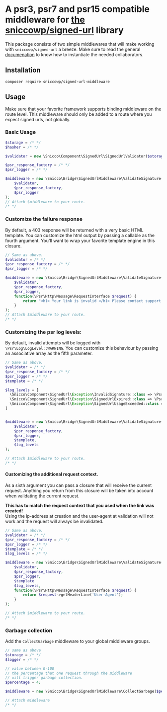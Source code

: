 # A psr3, psr7 and psr15 compatible middleware for [the sniccowp/signed-url](https://github.com/sniccowp/sniccowp/tree/feature/extract-magic-link/packages/signed-url) library

This package consists of two simple middlewares that will make working with `sniccowp/signed-url` a breeze. Make sure to
read the
general [documenation](https://github.com/sniccowp/sniccowp/tree/feature/extract-magic-link/packages/signed-url) to know
how to instantiate the needed collaborators.<br>

## Installation

```shell
composer require sniccowp/signed-url-middleware
```

## Usage

Make sure that your favorite framework supports binding middleware on the route level. This middleware should only be
added to a route where you expect signed urls, not globally.

### Basic Usage

```php
$storage = /* */
$hasher = /* */

$validator = new \Snicco\Component\SignedUrl\SignedUrlValidator($storage, $hasher);

$psr_response_factory = /* */
$psr_logger = /* */

$middleware = new \Snicco\Bridge\SignedUrlMiddleware\ValidateSignature(
    $validator,
    $psr_response_factory,
    $psr_logger
);
// Attach $middleware to your route.
/* */
```

### Customize the failure response

By default, a 403 response will be returned with a very basic HTML template. You can customize the html output by
passing a callable as the fourth argument. You'll want to wrap your favorite template engine in this closure.

```php
// Same as above.
$validator = /* */
$psr_response_factory = /* */
$psr_logger = /* */

$middleware = new \Snicco\Bridge\SignedUrlMiddleware\ValidateSignature(
    $validator,
    $psr_response_factory,
    $psr_logger,
    function(\Psr\Http\Message\RequestInterface $request) {
        return "<h1> Your link is invalid </h1> Please contact support."
    }
);
// Attach $middleware to your route.
/* */
```

### Customizing the psr log levels:

By default, invalid attempts will be logged with ` \Psr\Log\LogLevel::WARNING`. You can customize this behaviour by
passing an associative array as the fifth parameter.

```php
// Same as above.
$validator = /* */
$psr_response_factory = /* */
$psr_logger = /* */
$template = /* */

$log_levels = [
  \Snicco\Component\SignedUrl\Exception\InvalidSignature::class => \Psr\Log\LogLevel::WARNING,
  \Snicco\Component\SignedUrl\Exception\SignedUrlExpired::class => \Psr\Log\LogLevel::INFO,
  \Snicco\Component\SignedUrl\Exception\SignedUrlUsageExceeded::class => \Psr\Log\LogLevel::NOTICE,
]


$middleware = new \Snicco\Bridge\SignedUrlMiddleware\ValidateSignature(
    $validator,
    $psr_response_factory,
    $psr_logger,
    $template,
    $log_levels
);

// Attach $middleware to your route.
/* */
```

#### Customizing the additional request context.

As a sixth argument you can pass a closure that will receive the current request. Anything you return from this closure
will be taken into account when validating the current request.

**This has to match the request context that you used when the link was created!**
<br>
Using the ip-address at creation and the user-agent at validation will not work and the request will always be
invalidated.

```php
// Same as above.
$validator = /* */
$psr_response_factory = /* */
$psr_logger = /* */
$template = /* */
$log_levels = /* */

$middleware = new \Snicco\Bridge\SignedUrlMiddleware\ValidateSignature(
    $validator,
    $psr_response_factory,
    $psr_logger,
    $template
    $log_levels,
    function(\Psr\Http\Message\RequestInterface $request) {
        return $request->getHeaderLine('User-Agent');
    }
);

// Attach $middleware to your route.
/* */
```

### Garbage collection

Add the `CollectGarbage` middleware to your global middleware groups.

```php
// same as above
$storage = /* */
$logger = /* */

// value between 0-100
// the percentage that one request through the middleware
// will trigger garbage collection.
$percentage = 4;

$middleware = new \Snicco\Bridge\SignedUrlMiddleware\CollectGarbage($percentage, $storage, $logger);

// Attach middleware 
/* */
```